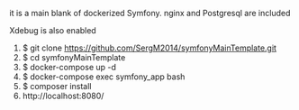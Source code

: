 it is a main blank of dockerized Symfony. nginx and Postgresql are included

Xdebug is also enabled
1. $ git clone https://github.com/SergM2014/symfonyMainTemplate.git
2. $ cd symfonyMainTemplate
3. $ docker-compose up -d
4. $ docker-compose exec symfony_app bash
5. $ composer install
6. http://localhost:8080/
